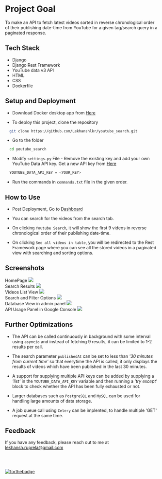 
# Project Goal

To make an API to fetch latest videos sorted in reverse chronological order of their publishing date-time from YouTube for a given tag/search query in a paginated response.


## Tech Stack

* Django
* Django Rest Framework
* YouTube data v3 API
* HTML
* CSS
* Dockerfile


## Setup and Deployment

* Download Docker desktop app from [Here](https://www.docker.com/get-started/)

* To deploy this project, clone the repository

```bash
  git clone https://github.com/Lekhanshlkr/youtube_search.git
```

* Go to the folder

```bash
  cd youtube_search
````

* Modify `settings.py` File - Remove the existing key and add your own YouTube Data API key. Get a new API key from [Here](https://console.cloud.google.com/apis/library)

```bash
  YOUTUBE_DATA_API_KEY = <YOUR_KEY>
````

* Run the commands in `commands.txt` file in the given order.
## How to Use

* Post Deployment, Go to [Dashboard](http://127.0.0.1:8000)

* You can search for the videos from the search tab.

* On clicking `Youtube Search`, it will show the first 9 videos in reverse chronological order of their publishing date-time.

* On clicking `See all videos in table`, you will be redirected to the Rest Framework page where you can see all the stored videos in a paginated view with searching and sorting options.


## Screenshots

HomePage ![](screenshots/homepage.png) <br>
Search Results ![](screenshots/searchresult.png) <br>
Videos List View ![](screenshots/tableresult.png) <br>
Search and Filter Options  ![](screenshots/filteroptions.png) <br>
Database View in admin panel  ![](screenshots/databaseview.png) <br>
API Usage Panel in Google Console  ![](screenshots/apiconsole.png) <br>


## Further Optimizations

* The API can be called continuously in background with some interval using `asyncio` and instead of fetching 9 results, it can be limited to 1-2 results per call.

* The search parameter `publishedAt` can be set to less than _'30 minutes from current time'_ so that everytime the API is called, it only displays the results of videos which have been published in the last 30 minutes.

* A support for supplying multiple API keys can be added by supplying a _'list'_ in the `YOUTUBE_DATA_API_KEY` variable and then running a _'try except'_ block to check whether the API has been fully exhausted or not.

* Larger databases such as `PostgreSQL` and `MySQL` can be used for handling large amounts of data storage.

* A job queue call using `Celery` can be implented, to handle multiple 'GET' request at the same time.


## Feedback

If you have any feedback, please reach out to me at lekhansh.ruprela@gmail.com

<br>
<br>

[![forthebadge](https://forthebadge.com/images/badges/made-with-python.svg)](https://forthebadge.com)

